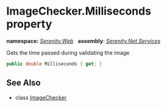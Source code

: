 # ImageChecker.Milliseconds property
**namespace:** *[Serenity.Web](../../README.md#serenity.web-namespace)*   **assembly**: *[Serenity.Net.Services](../../README.md)*

Gets the time passed during validating the image

```csharp
public double Milliseconds { get; }
```

## See Also

* class [ImageChecker](../ImageChecker.md)